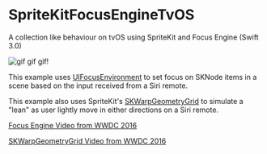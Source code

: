 
# SpriteKitFocusEngineTvOS
A collection like behaviour on tvOS using SpriteKit and Focus Engine (Swift 3.0)

![gif gif gif!](https://s3-us-west-1.amazonaws.com/reza-word/focusEngine.gif)

This example uses [UIFocusEnvironment](https://developer.apple.com/library/content/documentation/General/Conceptual/AppleTV_PG/WorkingwiththeAppleTVRemote.html) to set focus on SKNode items in a scene based on the input received from a Siri remote.

This example also uses SpriteKit's [SKWarpGeometryGrid](https://developer.apple.com/reference/spritekit/skwarpgeometrygrid) to simulate a "lean" as user lightly move in either directions on a Siri remote.

[Focus Engine Video from WWDC 2016](https://developer.apple.com/videos/play/wwdc2016/215/)

[SKWarpGeometryGrid Video from WWDC 2016](https://developer.apple.com/videos/play/wwdc2016/610/)
